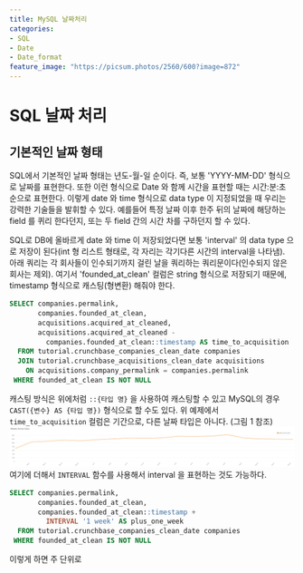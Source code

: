 ```yaml
---
title: MySQL 날짜처리
categories:
- SQL
- Date
- Date_format
feature_image: "https://picsum.photos/2560/600?image=872"
---
```


# SQL 날짜 처리
## 기본적인 날짜 형태
SQL에서 기본적인 날짜 형태는 년도-월-일 순이다. 즉, 보통 'YYYY-MM-DD' 형식으로 날짜를 표현한다. 또한 이런 형식으로 Date 와 함께 시간을 표현할 때는 시간:분:초 순으로 표현한다. 이렇게 date 와 time 형식으로 data type 이 지정되었을 때 우리는 강력한 기술들을 발휘할 수 있다. 예를들어 특정 날짜 이후 한주 뒤의 날짜에 해당하는 field 를 퀴리 한다던지, 또는 두 field 간의 시간 차를 구하던지 할 수 있다.  

SQL로 DB에 올바르게 date 와 time 이 저장되었다면 보통 'interval' 의 data type 으로 저장이 된다(int 형 리스트 형태로, 각 자리는 각기다른 시간의 interval을 나타냄). 아래 쿼리는 각 회사들이 인수되기까지 걸린 날을 쿼리하는 쿼리문이다(인수되지 않은 회사는 제외). 여기서 'founded_at_clean' 컬럼은 string 형식으로 저장되기 때문에, timestamp 형식으로 캐스팅(형변환) 해줘야 한다. 

```SQL
SELECT companies.permalink,
       companies.founded_at_clean,
       acquisitions.acquired_at_cleaned,
       acquisitions.acquired_at_cleaned -
         companies.founded_at_clean::timestamp AS time_to_acquisition
  FROM tutorial.crunchbase_companies_clean_date companies
  JOIN tutorial.crunchbase_acquisitions_clean_date acquisitions
    ON acquisitions.company_permalink = companies.permalink
 WHERE founded_at_clean IS NOT NULL
 ```
캐스팅 방식은 위에처럼 ```::{타입 명}``` 을 사용하여 캐스팅할 수 있고 MySQL의 경우 ```CAST({변수} AS {타입 명})``` 형식으로 할 수도 있다. 위 예제에서 ```time_to_acquisition``` 컬럼은 기간으로, 다른 날짜 타입은 아니다. (그림 1 참조)
![그림 1. time_to_acquisition 컬럼 예시](image.png)
여기에 더해서 ```INTERVAL``` 함수를 사용해서 interval 을 표현하는 것도 가능하다.

```SQL
SELECT companies.permalink,
       companies.founded_at_clean,
       companies.founded_at_clean::timestamp +
         INTERVAL '1 week' AS plus_one_week
  FROM tutorial.crunchbase_companies_clean_date companies
 WHERE founded_at_clean IS NOT NULL
```
이렇게 하면 주 단위로 
